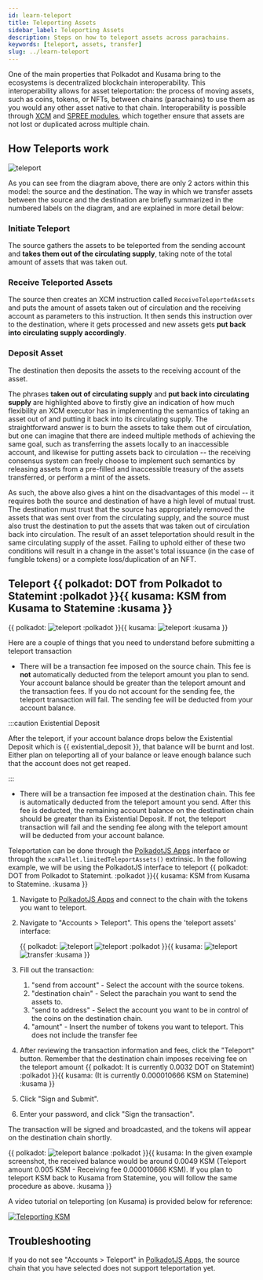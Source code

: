 ```yaml
---
id: learn-teleport
title: Teleporting Assets
sidebar_label: Teleporting Assets
description: Steps on how to teleport assets across parachains.
keywords: [teleport, assets, transfer]
slug: ../learn-teleport
---
```


One of the main properties that Polkadot and Kusama bring to the ecosystems is decentralized
blockchain interoperability. This interoperability allows for asset teleportation: the process of
moving assets, such as coins, tokens, or NFTs, between chains (parachains) to use them as you would
any other asset native to that chain. Interoperability is possible through [XCM][] and [SPREE
modules][], which together ensure that assets are not lost or duplicated across multiple chain.

## How Teleports work

![teleport](../assets/statemint/teleport-asset.png)

As you can see from the diagram above, there are only 2 actors within this model: the source and the destination.
The way in which we transfer assets between the source and the destination are briefly summarized in the numbered 
labels on the diagram, and are explained in more detail below:

### Initiate Teleport

The source gathers the assets to be teleported from the sending account and **takes them out of the circulating supply**, 
taking note of the total amount of assets that was taken out.

### Receive Teleported Assets

The source then creates an XCM instruction called `ReceiveTeleportedAssets` and puts the amount of assets taken out of 
circulation and the receiving account as parameters to this instruction. It then sends this instruction over to the 
destination, where it gets processed and new assets gets **put back into circulating supply accordingly**.

### Deposit Asset

The destination then deposits the assets to the receiving account of the asset.

The phrases **taken out of circulating supply** and **put back into circulating supply** are highlighted above to firstly give 
an indication of how much flexibility an XCM executor has in implementing the semantics of taking an asset out of and 
putting it back into its circulating supply. The straightforward answer is to burn the assets to take them out of 
circulation, but one can imagine that there are indeed multiple methods of achieving the same goal, such as transferring 
the assets locally to an inaccessible account, and likewise for putting assets back to circulation -- the receiving 
consensus system can freely choose to implement such semantics by releasing assets from a pre-filled and inaccessible 
treasury of the assets transferred, or perform a mint of the assets.

As such, the above also gives a hint on the disadvantages of this model -- it requires both the source and destination 
of have a high level of mutual trust. The destination must trust that the source has appropriately removed the assets 
that was sent over from the circulating supply, and the source must also trust the destination to put the assets that 
was taken out of circulation back into circulation. The result of an asset teleportation should result in the same 
circulating supply of the asset. Failing to uphold either of these two conditions will result in a change in the asset's 
total issuance (in the case of fungible tokens) or a complete loss/duplication of an NFT.


## Teleport {{ polkadot: DOT from Polkadot to Statemint :polkadot }}{{ kusama: KSM from Kusama to Statemine  :kusama }}

{{ polkadot: ![teleport](../assets/Teleport-DOT-Statemint.png) :polkadot }}{{ kusama: ![teleport](../assets/kusama/KSM-teleport-small.png) :kusama }}


Here are a couple of things that you need to understand before submitting a teleport transaction

- There will be a transaction fee imposed on the source chain. This fee is **not** automatically
  deducted from the teleport amount you plan to send. Your account balance should be greater than
  the teleport amount and the transaction fees. If you do not account for the sending fee, the
  teleport transaction will fail. The sending fee will be deducted from your account balance.

:::caution Existential Deposit

  After the teleport, if your account balance drops below the Existential Deposit which is 
{{ existential_deposit }}, that balance will be burnt and lost. Either plan on teleporting all of 
  your balance or leave enough balance such that the account does not get reaped.
  
:::

- There will be a transaction fee imposed at the destination chain. This fee is automatically
  deducted from the teleport amount you send. After this fee is deducted, the remaining account
  balance on the destination chain should be greater than its Existential Deposit. If not, the
  teleport transaction will fail and the sending fee along with the teleport amount will be deducted
  from your account balance.

Teleportation can be done through the [PolkadotJS Apps] interface or through the
`xcmPallet.limitedTeleportAssets()` extrinsic. In the following example, we will be using the
PolkadotJS interface to teleport {{ polkadot: DOT from Polkadot to Statemint. :polkadot }}{{ kusama: KSM from Kusama to Statemine. :kusama }}

1. Navigate to [PolkadotJS Apps] and connect to the chain with the tokens you want to teleport.
2. Navigate to "Accounts > Teleport". This opens the 'teleport assets' interface:

   {{ polkadot: ![teleport](../assets/statemint/Statemint-Teleport-1.png)
   ![teleport](../assets/statemint/Statemint-Teleport-2.png) :polkadot }}{{ kusama: ![teleport](../assets/kusama/KSM-Teleport-Kusama.png) ![transfer](../assets/kusama/ksm-teleport-apps.png) :kusama }}

3. Fill out the transaction:
   1. "send from account" - Select the account with the source tokens.
   2. "destination chain" - Select the parachain you want to send the assets to.
   3. "send to address" - Select the account you want to be in control of the coins on the
      destination chain.
   4. "amount" - Insert the number of tokens you want to teleport. This does not include the
      transfer fee
4. After reviewing the transaction information and fees, click the "Teleport" button. Remember that
   the destination chain imposes receiving fee on the teleport amount {{ polkadot: It is currently 0.0032 DOT on
   Statemint) :polkadot }}{{ kusama: (It is currently 0.000010666 KSM on
   Statemine) :kusama }}
5. Click "Sign and Submit".
6. Enter your password, and click "Sign the transaction".

The transaction will be signed and broadcasted, and the tokens will appear on the destination chain
shortly. 

{{ polkadot: ![teleport balance](../assets/statemint/Statemint-Teleport-3.png)  :polkadot }}{{ kusama: In the given example screenshot, the received balance would be around 0.0049 KSM (Teleport amount
0.005 KSM - Receiving fee 0.000010666 KSM). If you plan to teleport KSM back to Kusama from Statemine, you
will follow the same procedure as above. :kusama }}

A video tutorial on teleporting (on Kusama) is provided below for reference:

[![Teleporting KSM](https://img.youtube.com/vi/PGyDpH2kad8/0.jpg)](https://youtu.be/PGyDpH2kad8)

## Troubleshooting

If you do not see "Accounts > Teleport" in [PolkadotJS Apps], the source chain that you have
selected does not support teleportation yet.

[polkadotjs apps]: https://polkadot.js.org/apps/
[xcm]: learn-cross-consensus.md
[spree modules]: learn-spree.md
